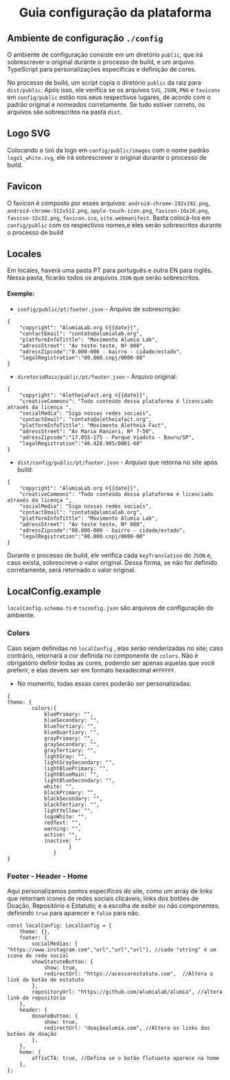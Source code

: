 <h1 align="center">Guia configuração da plataforma</h1>

## Ambiente de configuração `./config`
O ambiente de configuração consiste em um diretório `public`, que irá sobrescrever o original durante o processo de build, e um arquivo TypeScript para personalizações específicas e definição de cores.

No processo de build, um script copia o diretório `public` da raiz para `dist/public`. Após isso, ele verifica se os arquivos `SVG`, `JSON`, `PNG` e `favicons` em `config/public` estão nos seus respectivos lugares, de acordo com o padrão original e nomeados corretamente. Se tudo estiver correto, os arquivos são sobrescritos na pasta `dist`.

## Logo SVG
Colocando o `SVG` da logo em `config/public/images` com o nome padrão `logo1_white.svg`, ele irá sobrescrever o original durante o processo de build.

## Favicon 
O favicon é composto por esses arquivos: `android-chrome-192x192.png`, `android-chrome-512x512.png`, `apple-touch-icon.png`, `favicon-16x16.png`, `favicon-32x32.png`, `favicon.ico`, `site.webmanifest`. Basta colocá-los em `config/public` com os respectivos nomes,e eles serão sobrescritos durante o processo de build

## Locales
Em locales, haverá uma pasta PT para português e outra EN para inglês. Nessa pasta, ficarão todos os arquivos `JSON` que serão sobrescritos.
#### Exemplo:
- `config/public/pt/footer.json` - Arquivo de sobrescrição:
```
{
    "copyright": "AlumiaLab.org ©{{date}}",
    "contactEmail": "contato@alumialab.org",
    "platformInfoTittle": "Movimento Alumia Lab",
    "adressStreet": "Av teste teste, Nº 000",
    "adressZipcode":"0.000-000 - bairro - cidade/estado",
    "legalRegistration":"00.000.cnpj/0000-00" 
}
```
- `diretórioRaiz/public/pt/footer.json` - Arquivo original:
```
{
    "copyright": "AletheiaFact.org ©{{date}}",
    "creativeCommons": "Todo conteúdo dessa plataforma é licenciado através da licença ",
    "socialMedia": "Siga nossas redes sociais",
    "contactEmail": "contato@aletheiafact.org",
    "platformInfoTittle": "Movimento Aletheia Fact",
    "adressStreet": "Av Maria Ranieri, Nº 7-50",
    "adressZipcode":"17.055-175 - Parque Viaduto - Bauru/SP",
    "legalRegistration":"46.428.905/0001-68"
}
```
- `dist/config/public/pt/footer.json`  - Arquivo que retorna no site após build: 
```
{
    "copyright": "AlumiaLab.org ©{{date}}",
    "creativeCommons": "Todo conteúdo dessa plataforma é licenciado através da licença ",
    "socialMedia": "Siga nossas redes sociais",
    "contactEmail": "contato@alumialab.org",
    "platformInfoTittle": "Movimento Alumia Lab",
    "adressStreet": "Av teste teste, Nº 000",
    "adressZipcode":"00.000-000 - bairro - cidade/estado",
    "legalRegistration":"00.000.cnpj/0000-00"
}
```
Durante o processo de build, ele verifica cada `keyTranslation` do `JSON` e, caso exista, sobrescreve o valor original. Dessa forma, se não for definido corretamente, será retornado o valor original.

## LocalConfig.example
`localConfig.schema.ts` e `tsconfig.json` são arquivos de configuração do ambiente.

### Colors
Caso sejam definidas no `localConfig` , elas serão renderizadas no site; caso contrário, retornará a cor definida no componente de `colors`. Não é obrigatório definir todas as cores, podendo ser apenas aquelas que você preferir, e elas devem ser em formato hexadecimal `#FFFFFF`.
- No momento, todas essas cores poderão ser personalizadas:
```
{
theme: {
        colors:{
            bluePrimary: "",
            blueSecondary: "",
            blueTertiary: "",
            blueQuartiary: "",
            grayPrimary: "",
            graySecondary: "",
            grayTertiary: "",
            lightGray: "",
            lightGraySecondary: "",
            lightBluePrimary: "",
            lightBlueMain: "",
            lightBlueSecondary: "",
            white: "",
            blackPrimary: "",
            blackSecondary: "",
            blackTertiary: "",
            lightYellow: "",
            logoWhite: "",
            redText: "",
            warning: "",
            active: "",
            inactive: ""
                    }
               }
}
```

### Footer - Header - Home
Aqui personalizamos pontos específicos do site, como um array de links que retornam ícones de redes sociais clicáveis; links dos botões de Doação, Repositório e Estatuto; e a escolha de exibir ou não componentes, definindo `true` para aparecer e `false` para não.
```
const localConfig: LocalConfig = {
    theme: {},
    footer: {
        socialMedias: [ "https://www.instagram.com","url","url","url"], //cada "string" é um icone de rede social
        showStatuteButton: {
            show: true,
            redirectUrl: "https://acessarestatuto.com",  //Altera o link do botão de estatuto
        },
        repositoryUrl: "https://github.com/alumialab/alumia", //altera link de repositório
    },
    header: {
        donateButton: {
            show: true,
            redirectUrl: "doaçãoalumia.com", //Altera os links dos botões de doação
        },
    },
    home: {
        affixCTA: true, //Defina se o botão flutuante aparece na home
    },
};
```